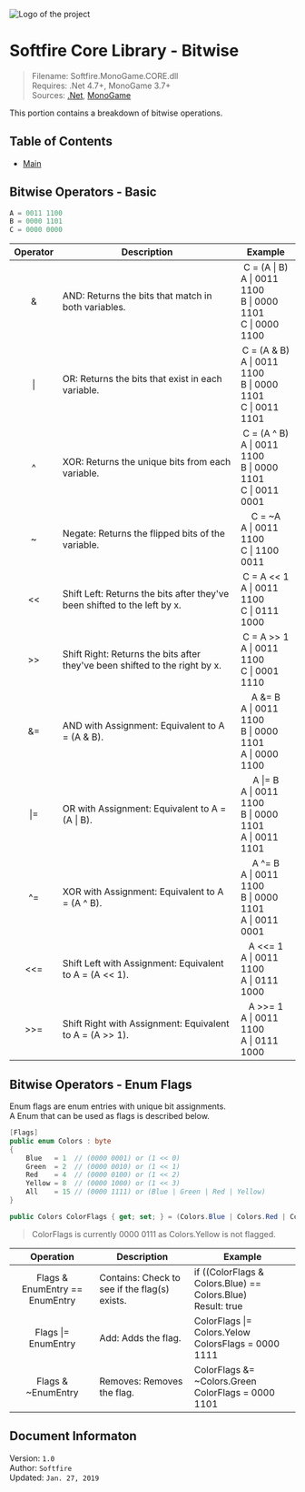 ﻿![Logo of the project]()

# Softfire Core Library - Bitwise
> Filename: Softfire.MonoGame.CORE.dll  
> Requires: .Net 4.7+, MonoGame 3.7+  
> Sources: [.Net](https://www.microsoft.com/en-us/download/details.aspx?id=55170), [MonoGame](http://www.monogame.net)

This portion contains a breakdown of bitwise operations.

## Table of Contents

- [Main](README.md)

## Bitwise Operators - Basic

```C#
A = 0011 1100
B = 0000 1101
C = 0000 0000
```

<center>

| Operator | Description                                                                 | Example                                                                                |
| :------: | --------------------------------------------------------------------------- | -------------------------------------------------------------------------------------- |
|     &    | AND: Returns the bits that match in both variables.                         | <center> C = (A \| B) </center> A \| 0011 1100 <br> B \| 0000 1101 <br> C \| 0000 1100 |
|    \|    | OR: Returns the bits that exist in each variable.                           | <center> C = (A & B) </center> A \| 0011 1100 <br> B \| 0000 1101 <br> C \| 0011 1101  |
|     ^    | XOR: Returns the unique bits from each variable.                            | <center> C = (A ^ B) </center> A \| 0011 1100 <br> B \| 0000 1101 <br> C \| 0011 0001  |
|     ~    | Negate: Returns the flipped bits of the variable.                           | <center> C = ~A </center> A \| 0011 1100 <br> C \| 1100 0011                           |
|    <<    | Shift Left: Returns the bits after they've been shifted to the left by x.   | <center> C = A << 1 </center> A \| 0011 1100 <br> C \| 0111 1000                       |
|    >>    | Shift Right: Returns the bits after they've been shifted to the right by x. | <center> C = A >> 1 </center> A \| 0011 1100 <br> C \| 0001 1110                       |
|    &=    | AND with Assignment: Equivalent to A = (A & B).                             | <center> A &= B </center> A \| 0011 1100 <br> B \| 0000 1101 <br> A \| 0000 1100       |
|   \|=    | OR with Assignment: Equivalent to A = (A \| B).                             | <center> A \|= B </center> A \| 0011 1100 <br> B \| 0000 1101 <br> A \| 0011 1101      |
|    ^=    | XOR with Assignment: Equivalent to A = (A ^ B).                             | <center> A ^= B </center> A \| 0011 1100 <br> B \| 0000 1101 <br> A \| 0011 0001       |
|   <<=    | Shift Left with Assignment: Equivalent to A = (A << 1).                     | <center> A <<= 1 </center> A \| 0011 1100 <br> A \| 0111 1000                          |
|   >>=    | Shift Right with Assignment: Equivalent to A = (A >> 1).                    | <center> A >>= 1 </center> A \| 0011 1100 <br> A \| 0111 1000                          |

</center>

## Bitwise Operators - Enum Flags

Enum flags are enum entries with unique bit assignments.  
A Enum that can be used as flags is described below.

```C#
[Flags]
public enum Colors : byte
{
    Blue   = 1  // (0000 0001) or (1 << 0)
    Green  = 2  // (0000 0010) or (1 << 1)
    Red    = 4  // (0000 0100) or (1 << 2)
    Yellow = 8  // (0000 1000) or (1 << 3)
    All    = 15 // (0000 1111) or (Blue | Green | Red | Yellow)
}

public Colors ColorFlags { get; set; } = (Colors.Blue | Colors.Red | Color.Green);
```

>ColorFlags is currently 0000 0111 as Colors.Yellow is not flagged.

<center>

| Operation                      | Description                                   | Example                                                                        |
| :----------------------------: | --------------------------------------------- | ------------------------------------------------------------------------------ |
| Flags & EnumEntry == EnumEntry | Contains: Check to see if the flag(s) exists. | if ((ColorFlags & Colors.Blue) == Colors.Blue) <br> Result: true               |
| Flags \|= EnumEntry            | Add: Adds the flag.                           | ColorFlags \|= Colors.Yelow <br> ColorsFlags = 0000 1111                       |
| Flags & ~EnumEntry             | Removes: Removes the flag.                    | ColorFlags &= ~Colors.Green <br> ColorFlags = 0000 1101                        |

</center>

## Document Informaton

Version: `1.0`  
Author: `Softfire`  
Updated: `Jan. 27, 2019` 
